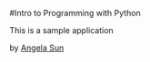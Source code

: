 #Intro to Programming with Python 

This is a sample application

by [Angela Sun](http://instagram.com/angelajiasun)